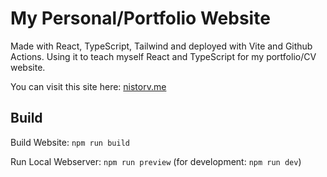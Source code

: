 # My Personal/Portfolio Website

Made with React, TypeScript, Tailwind and deployed with Vite and Github Actions. Using it to teach myself React and TypeScript for my portfolio/CV website.

You can visit this site here: [nistorv.me](https://nistorv.me)

## Build

Build Website: `npm run build`

Run Local Webserver: `npm run preview` (for development: `npm run dev`)

